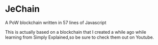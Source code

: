 # JeChain
A PoW blockchain written in 57 lines of Javascript

This is actually based on a blockchain that I created a while ago while learning from Simply Explained,so be sure to check them out on Youtube.
